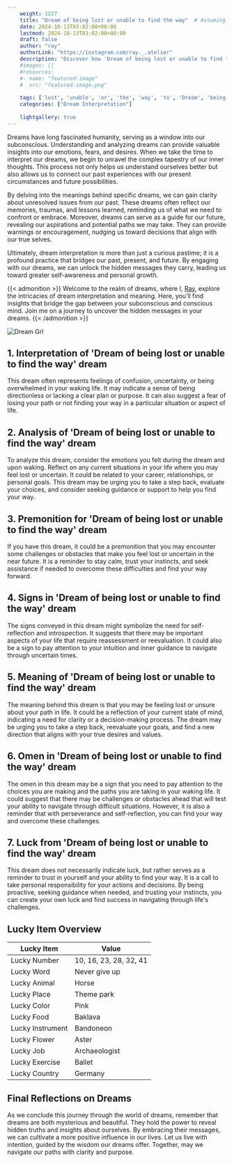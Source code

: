```yaml
---
    weight: 1227
    title: "Dream of being lost or unable to find the way"  # Assuming 'title' column exists
    date: 2024-10-13T03:02:00+08:00
    lastmod: 2024-10-13T03:02:00+08:00
    draft: false
    author: "ray"
    authorLink: "https://instagram.com/ray._.atelier"
    description: "Discover how 'Dream of being lost or unable to find the way' can interpret your future and uncover its significant meanings in your life."
    #images: []
    #resources:
    #- name: "featured-image"
    #  src: "featured-image.png"
    
    tags: ['lost', 'unable', 'or', 'the', 'way', 'to', 'Dream', 'being', 'of', 'find']
    categories: ["Dream Interpretation"]
    
    lightgallery: true
---
```

    
Dreams have long fascinated humanity, serving as a window into our subconscious. Understanding and analyzing dreams can provide valuable insights into our emotions, fears, and desires. When we take the time to interpret our dreams, we begin to unravel the complex tapestry of our inner thoughts. This process not only helps us understand ourselves better but also allows us to connect our past experiences with our present circumstances and future possibilities.

By delving into the meanings behind specific dreams, we can gain clarity about unresolved issues from our past. These dreams often reflect our memories, traumas, and lessons learned, reminding us of what we need to confront or embrace. Moreover, dreams can serve as a guide for our future, revealing our aspirations and potential paths we may take. They can provide warnings or encouragement, nudging us toward decisions that align with our true selves.

Ultimately, dream interpretation is more than just a curious pastime; it is a profound practice that bridges our past, present, and future. By engaging with our dreams, we can unlock the hidden messages they carry, leading us toward greater self-awareness and personal growth.

{{< admonition >}}
Welcome to the realm of dreams, where I, [Ray](https://instagram.com/ray._.atelier), explore the intricacies of dream interpretation and meaning. Here, you’ll find insights that bridge the gap between your subconscious and conscious mind. Join me on a journey to uncover the hidden messages in your dreams.
{{< /admonition >}}

![Dream Grl](https://cdn.pixabay.com/photo/2017/11/02/03/35/gothic-2910057_1280.jpg "Dream Grl")

## 1. Interpretation of 'Dream of being lost or unable to find the way' dream
 This dream often represents feelings of confusion, uncertainty, or being overwhelmed in your waking life. It may indicate a sense of being directionless or lacking a clear plan or purpose. It can also suggest a fear of losing your path or not finding your way in a particular situation or aspect of life.

## 2. Analysis of 'Dream of being lost or unable to find the way' dream
 To analyze this dream, consider the emotions you felt during the dream and upon waking. Reflect on any current situations in your life where you may feel lost or uncertain. It could be related to your career, relationships, or personal goals. This dream may be urging you to take a step back, evaluate your choices, and consider seeking guidance or support to help you find your way.

## 3. Premonition for 'Dream of being lost or unable to find the way' dream
 If you have this dream, it could be a premonition that you may encounter some challenges or obstacles that make you feel lost or uncertain in the near future. It is a reminder to stay calm, trust your instincts, and seek assistance if needed to overcome these difficulties and find your way forward.

## 4. Signs in 'Dream of being lost or unable to find the way' dream
 The signs conveyed in this dream might symbolize the need for self-reflection and introspection. It suggests that there may be important aspects of your life that require reassessment or reevaluation. It could also be a sign to pay attention to your intuition and inner guidance to navigate through uncertain times.

## 5. Meaning of 'Dream of being lost or unable to find the way' dream
 The meaning behind this dream is that you may be feeling lost or unsure about your path in life. It could be a reflection of your current state of mind, indicating a need for clarity or a decision-making process. The dream may be urging you to take a step back, reevaluate your goals, and find a new direction that aligns with your true desires and values.

## 6. Omen in 'Dream of being lost or unable to find the way' dream
 The omen in this dream may be a sign that you need to pay attention to the choices you are making and the paths you are taking in your waking life. It could suggest that there may be challenges or obstacles ahead that will test your ability to navigate through difficult situations. However, it is also a reminder that with perseverance and self-reflection, you can find your way and overcome these challenges.

## 7. Luck from 'Dream of being lost or unable to find the way' dream
 This dream does not necessarily indicate luck, but rather serves as a reminder to trust in yourself and your ability to find your way. It is a call to take personal responsibility for your actions and decisions. By being proactive, seeking guidance when needed, and trusting your instincts, you can create your own luck and find success in navigating through life's challenges.

## Lucky Item Overview
| Lucky Item          | Value              |
|---------------|--------------------|
| Lucky Number        | 10, 16, 23, 28, 32, 41  |
| Lucky Word          | Never give up |
| Lucky Animal        | Horse |
| Lucky Place         | Theme park     |
| Lucky Color         | Pink     |
| Lucky Food          | Baklava      |
| Lucky Instrument    | Bandoneon |
| Lucky Flower        | Aster    |
| Lucky Job           | Archaeologist       |
| Lucky Exercise      | Ballet  |
| Lucky Country       | Germany    |


##  Final Reflections on Dreams

As we conclude this journey through the world of dreams, remember that dreams are both mysterious and beautiful. They hold the power to reveal hidden truths and insights about ourselves. By embracing their messages, we can cultivate a more positive influence in our lives. Let us live with intention, guided by the wisdom our dreams offer. Together, may we navigate our paths with clarity and purpose.
